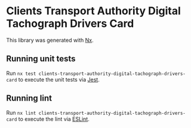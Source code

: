 <!-- gitbook-ignore -->

# Clients Transport Authority Digital Tachograph Drivers Card

This library was generated with [Nx](https://nx.dev).

## Running unit tests

Run `nx test clients-transport-authority-digital-tachograph-drivers-card` to execute the unit tests via [Jest](https://jestjs.io).

## Running lint

Run `nx lint clients-transport-authority-digital-tachograph-drivers-card` to execute the lint via [ESLint](https://eslint.org/).
